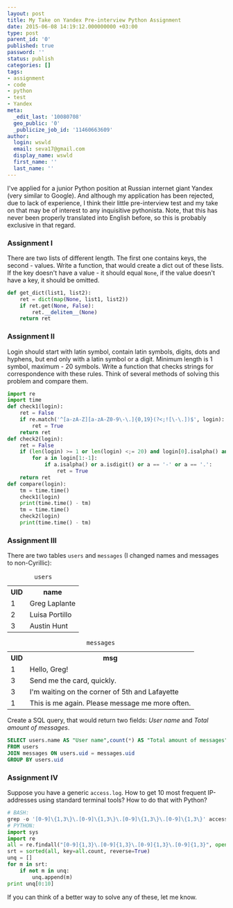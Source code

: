 ```yaml
---
layout: post
title: My Take on Yandex Pre-interview Python Assignment
date: 2015-06-08 14:19:12.000000000 +03:00
type: post
parent_id: '0'
published: true
password: ''
status: publish
categories: []
tags:
- assignment
- code
- python
- test
- Yandex
meta:
  _edit_last: '10080708'
  geo_public: '0'
  _publicize_job_id: '11460663609'
author:
  login: wswld
  email: seva17@gmail.com
  display_name: wswld
  first_name: ''
  last_name: ''
---
```


I've applied for a junior Python position at Russian internet giant Yandex 
(very similar to Google). And although my application has been rejected, due to 
lack of experience, I think their little pre-interview test and my take on that 
may be of interest to any inquisitive pythonista. Note, that this has never 
been properly translated into English before, so this is probably exclusive in 
that regard.

### Assignment I

There are two lists of different length. The first one contains keys, the 
second - values. Write a function, that would create a dict out of these lists. 
If the key doesn't have a value - it should equal `None`, if the value doesn't 
have a key, it should be omitted.

``` python
def get_dict(list1, list2):
    ret = dict(map(None, list1, list2))
    if ret.get(None, False):
        ret.__delitem__(None)
    return ret
```

### Assignment II

Login should start with latin symbol, contain latin symbols, digits, dots and 
hyphens, but end only with a latin symbol or a digit. Minimum length is 1 
symbol, maximum - 20 symbols. Write a function that checks strings for 
correspondence with these rules. Think of several methods of solving this 
problem and compare them.

``` python
import re
import time
def check1(login):
    ret = False
    if re.match('^[a-zA-Z][a-zA-Z0-9\-\.]{0,19}(?<;![\-\.])$', login):
        ret = True
    return ret
def check2(login):
    ret = False
    if (len(login) >= 1 or len(login) <;= 20) and login[0].isalpha() and (login[-1].isalpha() or login[-1].isdigit()):
        for a in login[1:-1]:
            if a.isalpha() or a.isdigit() or a == '-' or a == '.':
                ret = True
    return ret
def compare(login):
    tm = time.time()
    check1(login)
    print(time.time() - tm)
    tm = time.time()
    check2(login)
    print(time.time() - tm)
```

### Assignment III

There are two tables `users` and `messages` (I changed names and messages to 
non-Cyrillic):

<table>
<caption><code>users</code></caption>
<tr>
<th>UID</th>
<th>name</th>
</tr>
<tr>
<td>1</td>
<td>Greg Laplante</td>
</tr>
<tr>
<td>2</td>
<td>Luisa Portillo</td>
</tr>
<tr>
<td>3</td>
<td>Austin Hunt</td>
</tr>
</table>
<table>
<caption><code>messages</code></caption>
<tr>
<th>UID</th>
<th>msg</th>
</tr>
<tr>
<td>1</td>
<td>Hello, Greg!</td>
</tr>
<tr>
<td>3</td>
<td>Send me the card, quickly.</td>
</tr>
<tr>
<td>3</td>
<td>I'm waiting on the corner of 5th and Lafayette</td>
</tr>
<tr>
<td>1</td>
<td>This is me again. Please message me more often.</td>
</tr>
</table>

Create a SQL query, that would return two fields: *User name* and *Total amount 
of messages*.

``` sql
SELECT users.name AS "User name",count(*) AS "Total amount of messages"
FROM users
JOIN messages ON users.uid = messages.uid
GROUP BY users.uid
```

### Assignment IV

Suppose you have a generic `access.log`. How to get 10 most frequent 
IP-addresses using standard terminal tools? How to do that with Python?

``` python
# BASH:
grep -o '[0-9]\{1,3\}\.[0-9]\{1,3\}\.[0-9]\{1,3\}\.[0-9]\{1,3\}' access.log | sort -n | uniq -c | sort -n -r | head -10
# PYTHON:
import sys
import re
all = re.findall("[0-9]{1,3}\.[0-9]{1,3}\.[0-9]{1,3}\.[0-9]{1,3}", open(sys.argv[1], 'r').read())
srt = sorted(all, key=all.count, reverse=True)
unq = []
for m in srt:
    if not m in unq:
        unq.append(m)
print unq[0:10]
```

If you can think of a better way to solve any of these, let me know.
